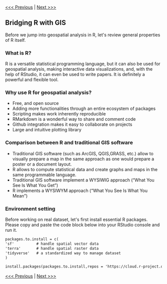 [<<< Previous](Part1.md) | [Next >>>](Part3.md)  

## Bridging R with GIS

Before we jump into geospatial analysis in R, let's review general properties of R itself. 


### What is R? 

R is a versatile statistical programming language, but it can also be used for geospatial analysis, making interactive data visualizations, and, with the help of RStudio, it can even be used to write papers. It is definitely a powerful and flexible tool.

### Why use R for geospatial analysis?

- Free, and open source
- Adding more functionalities through an entire ecosystem of packages
- Scripting makes work inherently reproducible
- RMarkdown is a wonderful way to share and comment code
- Github integration makes it easy to collaborate on projects
- Large and intuitive plotting library 

### Comparison between R and traditional GIS software

- Traditional GIS software (such as ArcGIS, QGIS,GRASS, etc.) allow to visually prepare a map in the same approach as one would prepare a poster or a document layout.
- R allows to compute statistical data and create graphs and maps in the same programmable language.
- Traditional GIS software implement a WYSIWIG approach (“What You See Is What You Get”)
- R implements a WYSIWYM approach (“What You See Is What You Mean”)

### Environment setting

Before working on real dataset, let's first install essential R packages. Please copy and paste the code block below into your RStudio console and run it.

```diff
packages.to.install = c(
'sf'          # handle spatial vector data
'terra'       # handle spatial raster data
'tidyverse'   # a standardized way to manage dataset
)

install.packages(packages.to.install,repos = 'https://cloud.r-project.org')
```

[<<< Previous](Part1.md) | [Next >>>](Part3.md)  
